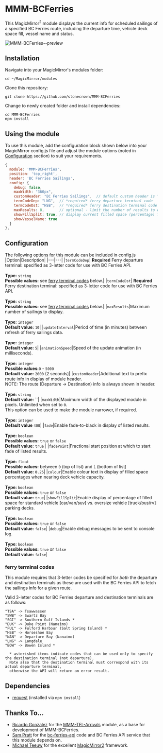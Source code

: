 # MMM-BCFerries

This MagicMirror<sup>2</sup> module displays the current info for scheduled sailings of a specified BC Ferries route, including the departure time, vehicle deck space fill, vessel name and status.<br>

![MMM-BCFerries--preview](https://user-images.githubusercontent.com/54690747/194432750-0292c87d-e77f-4411-8317-54c117a1fc04.jpg)



## Installation
Navigate into your MagicMirror's modules folder:

```shell
cd ~/MagicMirror/modules
```
Clone this repository:
```shell
git clone https://github.com/stonecrown/MMM-BCFerries
```
Change to newly created folder and install dependencies:
```
cd MMM-BCFerries
npm install
```

## Using the module
To use this module, add the configuration block shown below into your MagicMirror config.js file and adjust the module options (noted in [Configuration](https://github.com/stonecrown/MMM-BCFerries/edit/main/README.md#Configuration) section) to suit your requirements.


```js
{
  module: 'MMM-BCFerries',
  position: 'top_right',
  header: 'BC Ferries Sailings',
  config: {
    debug: false,
    maxWidth: "360px",
    customHeader: "BC Ferries Sailings",  // default custom header is "" (none)
    termCodeDep: "LNG",  // *required* ferry departure terminal code
    termCodeDst: "HSB",  // *required* ferry destination terminal code
    maxResults: 8,       // optional - limit the number of results to display.
    showFillSplit: true, // display current filled space (percentage) for standard vehicle vs. oversize vehicle decks
    showVesselName: true
  }
},
```

## Configuration
The following options for this module can be included in config.js
|Option|Description|
|---|---|
|`termCodeDep`| **Required** Ferry departure terminal: specified as 3-letter code for use with BC Ferries API.<br><br>**Type:** `string` <br>**Possible values:** see [ferry terminal codes](https://github.com/stonecrown/MMM-BCFerries/edit/main/README.md#ferry-terminal-codes) below.|
|`termCodeDst`| **Required** Ferry destination terminal: specified as 3-letter code for use with BC Ferries API.<br><br>**Type:** `string` <br>**Possible values:** see [ferry terminal codes](https://github.com/stonecrown/MMM-BCFerries/edit/main/README.md#ferry-terminal-codes) below.|
|`maxResults`|Maximum number of sailings to display.<br><br>**Type:** `integer`<br> **Default value:** `10`|
|`updateInterval`|Period of time (in minutes) between refresh of ferry sailings data.<br><br>**Type:** `integer`<br> **Default value:** `5`|
|`animationSpeed`|Speed of the update animation (in milliseconds).<br><br>**Type:** `integer` <br>**Possible values:**`0` - `5000`<br> **Default value:** `2000` (2 seconds)|
|`customHeader`|Additional text to prefix route info in display of module header.<br>NOTE: The route (Departure -> Destination) info is always shown in header. <br><br>**Type:** `string` <br> **Default value:** ``|
|`maxWidth`|Maximum width of the displayed module in pixels. Unlimited when set to `0`.<br>This option can be used to make the module narrower, if required. <br><br>**Type:** `integer` <br> **Default value** `400`|
|`fade`|Enable fade-to-black in display of listed results. <br><br>**Type:** `boolean` <br>**Possible values:** `true` or `false` <br> **Default value:** `true` |
|`fadePoint`|Fractional start position at which to start fade of listed results.<br><br>**Type:** `float` <br>**Possible values:** between `0` (top of list) and `1` (bottom of list) <br> **Default value:** `0.25`|
|`colour`|Enable colour text in display of filled space percentages when nearing deck vehicle capacity.<br><br>**Type:** `boolean` <br>**Possible values:** `true` or `false` <br> **Default value:** `true`|
|`showFillSplit`|Enable display of percentage of filled space for standard vehicle [car/van/suv] vs. oversize vehicle [truck/bus/rv] parking decks. <br><br>**Type:** `boolean` <br>**Possible values:** `true` or `false` <br> **Default value:** `false`|
|`debug`|Enable debug messages to be sent to console log. <br><br>**Type:** `boolean` <br>**Possible values:** `true` or `false` <br> **Default value:** `false`|

### ferry terminal codes ###
This module requires that 3-letter codes be specified for *both* the departure and destination terminals
as these are used with the BC Ferries API to fetch the sailings info for a given route. 

Valid 3-letter codes for BC Ferries departure and destination terminals are as follows:
```
"TSA" -> Tsawwassen
"SWB" -> Swartz Bay
"SGI" -> Southern Gulf Islands *
"DUK" -> Duke Point (Nanaimo)
"FUL" -> Fulford Harbour (Salt Spring Island) *
"HSB" -> Horseshoe Bay
"NAN" -> Departure Bay (Nanaimo)
"LNG" -> Langdale
"BOW" -> Bowen Island *

  * asterisked items indicate codes that can be used only to specify the destination terminal (not departure).
  Note also that the destination terminal must correspond with its actual departure terminal, 
  otherwise the API will return an error result.
```

## Dependencies
- [request](https://www.npmjs.com/package/request) (installed via `npm install`)


## Thanks To...

- [Ricardo Gonzalez](https://github.com/ryck) for the [MMM-TFL-Arrivals](https://github.com/ryck/MMM-TFL-Arrivals) module, as a base for development of MMM-BCFerries.
- [Sam Pratt](https://github.com/samuel-pratt) for the [bc-ferries-api](https://github.com/samuel-pratt/bc-ferries-api) code and BC Ferries API service that this module depends on.
- [Michael Teeuw](https://github.com/MichMich) for the excellent [MagicMirror2](https://github.com/MichMich/MagicMirror/) framework.

